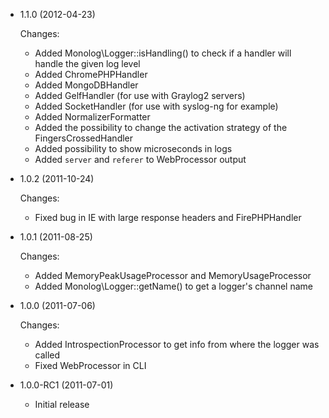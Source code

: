 * 1.1.0 (2012-04-23)

  Changes:

    * Added Monolog\Logger::isHandling() to check if a handler will
      handle the given log level
    * Added ChromePHPHandler
    * Added MongoDBHandler
    * Added GelfHandler (for use with Graylog2 servers)
    * Added SocketHandler (for use with syslog-ng for example)
    * Added NormalizerFormatter
    * Added the possibility to change the activation strategy of the FingersCrossedHandler
    * Added possibility to show microseconds in logs
    * Added `server` and `referer` to WebProcessor output

* 1.0.2 (2011-10-24)

  Changes:

    * Fixed bug in IE with large response headers and FirePHPHandler

* 1.0.1 (2011-08-25)

  Changes:

    * Added MemoryPeakUsageProcessor and MemoryUsageProcessor
    * Added Monolog\Logger::getName() to get a logger's channel name

* 1.0.0 (2011-07-06)

  Changes:

    * Added IntrospectionProcessor to get info from where the logger was called
    * Fixed WebProcessor in CLI

* 1.0.0-RC1 (2011-07-01)

  * Initial release
